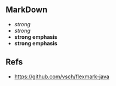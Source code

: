 

## MarkDown
- *strong*
- _strong_
- **strong emphasis**
- __strong emphasis__

## Refs
- https://github.com/vsch/flexmark-java

